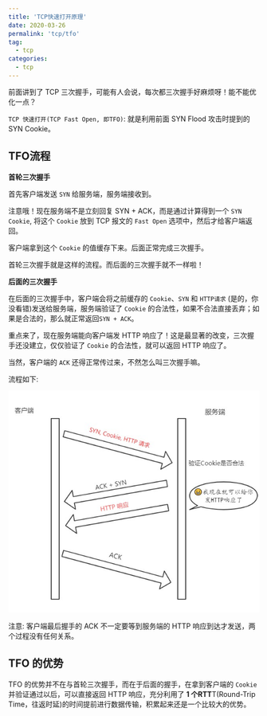 ```yaml
---
title: 'TCP快速打开原理'
date: 2020-03-26
permalink: 'tcp/tfo'
tag:
  - tcp
categories:
  - tcp
---
```


前面讲到了 TCP 三次握手，可能有人会说，每次都三次握手好麻烦呀！能不能优化一点？

`TCP 快速打开(TCP Fast Open, 即TFO)`: 就是利用前面 SYN Flood 攻击时提到的 SYN Cookie。

## TFO流程

**首轮三次握手**

首先客户端发送 `SYN` 给服务端，服务端接收到。

注意哦！现在服务端不是立刻回复 SYN + ACK，而是通过计算得到一个 `SYN Cookie`, 将这个 `Cookie` 放到 TCP 报文的 `Fast Open` 选项中，然后才给客户端返回。

客户端拿到这个 `Cookie` 的值缓存下来。后面正常完成三次握手。

首轮三次握手就是这样的流程。而后面的三次握手就不一样啦！

**后面的三次握手**

在后面的三次握手中，客户端会将之前缓存的 `Cookie`、`SYN` 和 `HTTP请求` (是的，你没看错)发送给服务端，服务端验证了 `Cookie` 的合法性，如果不合法直接丢弃；如果是合法的，那么就正常返回`SYN + ACK`。

重点来了，现在服务端能向客户端发 HTTP 响应了！这是最显著的改变，三次握手还没建立，仅仅验证了 `Cookie` 的合法性，就可以返回 HTTP 响应了。

当然，客户端的 `ACK` 还得正常传过来，不然怎么叫三次握手嘛。

流程如下:

![tfo](./images/tfo.jpg)

注意: 客户端最后握手的 ACK 不一定要等到服务端的 HTTP 响应到达才发送，两个过程没有任何关系。

## TFO 的优势

TFO 的优势并不在与首轮三次握手，而在于后面的握手，在拿到客户端的 `Cookie` 并验证通过以后，可以直接返回 HTTP 响应，充分利用了 **1 个RTT**T(Round-Trip Time，往返时延)的时间提前进行数据传输，积累起来还是一个比较大的优势。
